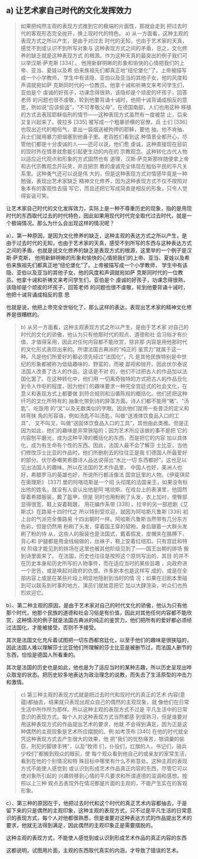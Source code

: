 <h2>a) 让艺术家⾃⼰时代的⽂化发挥效⼒</h2><blockquote data-pid="JJ_oGvkK">如果把纯然主观的表现⽅式推到它的极端的⽚⾯性，那就会⾛到 把过去时代的客观形态完全抛开，换上现时代的特⾊。 a) 从⼀⽅⾯看，这种主观的表现⽅式之所以产⽣，是由于对过去 时代的⽆知，也由于艺术家的天真，感觉不到或认识不到所写对象与 这种表现⽅式之间的⽭盾，总之，⽂化修养的缺乏就是这种表现⽅式 的根源。作为这种天真的最突出的例⼦我们可以举汉斯·萨克斯 [334] 。 他⽤新鲜明晰的形象和愉快的⼼情把我们的上帝、亚当、夏娃以及希 伯来族祖先们都真正地“纽伦堡化”了。上帝被描写成⼀个⼩学教师， 学⽣中有该隐、亚伯以及亚当的其他⼦⼥，他的⻛度和声调就宛如萨 克斯同时代的⼀位教员。他拿⼗诫和祈祷⽂来考问学⽣们，亚伯是个 虔诚的好孩⼦，功课念得很熟，该隐却是个顽⽪的坏孩⼦，回答⽼师 的问题也很不虔敬，轮到他要背诵⼗诫时，他把⼗诫背诵成相反的意 思，例如说“应该偷盗”，“不可孝敬⽗⺟”。在德国南部，⼈们也⽤这种 移植的⽅式去表现耶稣临刑的情节——这种表现⽅式虽然有⼀度被禁 ⽌，后来⼜复兴起来了。彼拉多 [335] 被写成⼀个粗暴骄横的官僚，兵 ⼠们 [336] 也现出近代的粗俗⽓，拿出⼀袋烟送被拘押的耶稣，要他 抽，他不肯抽，兵⼠们就⽤暴⼒把烟塞到他⿐⼦⾥。⽼百姓们看到这 种情景全都开⼼，尽管他们都是⼗分虔诚的⼈——还可以说，他们愈 虔诚，这种直接现在⽬前的现时外在情景就愈能引起更⽣动的内在的 宗教观念。这种转化古代⼈物以适应近代观点和形象的⽅式固然也有 道理，汉斯·萨克斯那样随便拿上帝和古代宗教观念开玩笑，并且把宗 教的虔诚完全体现在粗俗平⺠的平凡关系⾥。这种勇⽓还可以说是伟 ⼤的，但是这种表现⽅式对情感毕竟是⼀种勉强，表现出艺术家缺乏 精神⽂化修养，因为这种表现⽅式不仅不按照对象本有的客观性去描 写它，⽽且还把它写成简直是相反的形象，只令⼈觉得妄诞可笑。</blockquote><p data-pid="hVVtXPLx">让艺术家自己时代的文化发挥效力，实际上是一种不尊重历史的现象，指的是用现时代的东西取代过去的时代特色，因此如果用现代时代完全取代过去时代，就是一个极端情况。那么为什么会出现这样的情况呢？</p><p data-pid="N3XLfu6V">a）、第一种原因，是因为文化修养的缺乏，这种主观的表达方式之所以产生，是由于过去时代的无知，也由于艺术家的天真，感受不到所写的东西与这种表达方式之间的矛盾，也就是说文化修养的缺乏是表现方式的根源，这里举的一个例子是汉斯·萨克斯， 他⽤新鲜明晰的形象和愉快的⼼情把我们的上帝、亚当、夏娃以及希 伯来族祖先们都真正地“纽伦堡化”了。上帝被描写成⼀个⼩学教师， 学⽣中有该隐、亚伯以及亚当的其他⼦⼥，他的⻛度和声调就宛如萨 克斯同时代的⼀位教员。他拿⼗诫和祈祷⽂来考问学⽣们，亚伯是个 虔诚的好孩⼦，功课念得很熟，该隐却是个顽⽪的坏孩⼦，回答⽼师 的问题也很不虔敬，轮到他要背诵⼗诫时，他把⼗诫背诵成相反的意 思</p><p data-pid="F1Oi0c6S">也就是说，他把上帝完全世俗化了，那么这样的表达，表现出艺术家的精神文化修养是很糟糕的。</p><blockquote data-pid="0MKTa8sV">b) 从另⼀⽅⾯看，这种主观表现⽅式之所以产⽣，是由于艺术家 对⾃⼰的时代的⽂化的骄傲，他认为只有他那时代的观点、道德和社 会习俗才有价值，才值得采⽤，因此对任何内容都不能欣赏，除⾮那 内容是⽤他那时代的⽂化形式表现出来的。所谓法国古典派的“纯正的 鉴赏⼒”就属于这⼀种。凡是他们所爱好的都必须先经过“法国化”，凡 是其他⺠族特别是中世纪的形象都被称为低级趣味的、野蛮的，⽽被 鄙视和抛开。因此伏尔泰说法国⼈改善了古⼈的作品，这话是不对 的，他们不过把古⼈的作品加以法国化罢了。在这种转化中，他们⽤ ⼀切离奇独特的⽅式把古⼈的作品丑化到令⼈作呕的程度，因为他们 的趣味要求⼀种完全宫廷式的社会⽂化，在意义和表现⽅式上都要做 到符合规则和沿袭陈规的概括化。他们还把这种纤巧的⽂化所特有的 抽象化带到诗的辞藻⽅⾯。诗⼈们都不能⽤“猪”、“汤匙”、吃饭⽤ 的“叉”以及⽆数类似的字眼。因此他们就⽤⼀些普泛的定义和转弯抹 ⾓的形容语，例如汤匙不叫汤匙，叫做“送液体饮⾷品⼊⼝的⼯具”， 叉不叫叉，叫做“送固体饮⾷品⼊⼝的⼯具”，其他由此类推。但是正 因为如此，他们的趣味是⾮常狭隘的；因为艺术所应该做的事不是把 它的内容刨平磨光，成为这种平滑的概括化的东⻄，⽽是把它的内容 加以具体化，成为有⽣命有个性的东⻄。因此，法国⼈最不会了解莎 ⼠⽐亚，当他们修改莎⼠⽐亚的作品时，他们所删削去的往往正是我 们德国⼈所最爱好的部分。伏尔泰嘲笑希腊诗⼈品达说得出“⽔⽐⼀切 东⻄都好”，这也⾜以⻅出法国⼈的趣味。所以在法国的艺术作品⾥， 中国⼈也好，美洲⼈也好，希腊罗⻢的英雄也好，所说所⾏都活像法 国宫廷⾥的⼈物。《伊斐琪尼在奥理斯》 [337] ⾥的阿喀琉斯是⼀个彻 头彻尾的法国亲王，如果没有标出他的姓名，就没有⼈会认出他是阿 喀琉斯。在戏台上的表演⾥，他固然穿着希腊服装，戴了盔甲，但是 同时也⽤粉刷了头发，⾐上加衬，使臀部显得很宽，鞋上安着鞋跟， ⽤花编作系带 [338] 。拉⾟的另⼀部悲剧《艾斯忒》在路易⼗四时代之 所以特别受欢迎，就因为阿哈斯凡鲁斯 [339] 初上台的⽓派完全像路易 ⼗四出朝时⼀样。阿哈斯凡鲁斯当然带有⼏分东⽅⾊彩，但是仍然⽤ 粉刷了头发，穿着国王穿的貂袍，⾝后跟着⼀⼤群头发刷了粉的侍 从，这些⼈的服装也是法国式，戴着假发，⽪帽夹在胳膊下，背⼼和 护腿都是⽤⾦线缎做的，丝袜⼦，鞋上安着红纽扣。只有宫廷和特权 阶级才能⻅到的排场在这⾥也被其他阶级⻅到了——国王出朝的排场 搬到诗⾥⾯来了。 在法国，历史也往往是按照这个原则写出的，其⽬ 的并不在历史本⾝和历史所写的⼈物事件，⽽在适应当时的某些旨趣 ，向政府进⼀个忠告，或是唤起对政府的仇恨。许多剧本也是这样写 成的，或是在全部内容上或是在某些⽚段上明显地隐射到当时的情 况；如果在旧剧本⾥碰到可以联系到时事的地⽅，演员们就故意把它 加以⼤肆渲染，听众们也热烈欢迎它。</blockquote><p data-pid="lCyB4MaQ">b）、第二种主观的原因，是由于艺术家对自己的时代文化的骄傲，他认为只有他那个时代，他那个民族的道德和社会习俗是有价值，因此对其他任何内容都不能欣赏，这种情况的例子就是法国古典派的纯正的鉴赏力，他们把所有的爱好都必须经过法国化，才能被接受，否则不予接受。</p><p data-pid="gV_pBMYa">其次是法国文化充斥着试图把一切东西都宫廷化，以至于他们的趣味是很狭隘的，因此法国人难以理解莎士比亚他们所理解的莎士比亚是被删节过，而法国人删节的东西，恰恰是德国人所看重的。</p><p data-pid="S2zNs50F">其次是法国的历史也是如此，他也是为了适应当时的某种志趣，所以历史呈现出哗众取宠的状态。把历史较多地表达为政治理念的说教，而失去了生活原型的冲击力和激情。</p><blockquote data-pid="8-xmYhZj">c) 第三种主观的表现⽅式就是把过去时代和现时代的真正的艺术 内容(意蕴)都抽去，结果就只表现出观众⾃⼰的偶然的主观现象，就 像他们在⽇常⽣活中所作所为那样。所以这种主观的表现⽅式不过是 平凡⽣活中的⽇常意识的表现⽅式。每个⼈对这种表现⽅式当然都感 到很熟习，但是谁要对⽤这种表现⽅式的作品提出艺术的要求，他就 不会得到满⾜，因为正是这种偶然的主观现象是艺术所应摆脱的。例 如考茨布 [340] 在他的时代就全凭这种表现⽅式去产⽣很⼤的效果，他 把“我们的忧愁痛苦，银调羹的偷窃，刑犯的脚镣⼿铐”，以及“牧师 们，仆役们，扛旗的⼈，书记们，骑兵少校们”都搬到观众的眼前，使 每个观众看到他⾃⼰的或亲友的家常⽣活，看到在他的个别情况和特 殊⽬标中哪⾥有什么不称意处。这种主观的表现⽅式不能使⼈感觉到 或认识到形成艺术作品真正内容的东⻄，尽管它可以使对象所引起的 兴趣转移到⼼情的平凡要求和所谓道德的滥调和感想。按照以上三种 观点去表现外在情况都是⽚⾯的主观的，不能产⽣实在的客观形象。</blockquote><p data-pid="mIJyMFVU">c）、第三种的原因在于，他把过去时代和这个时代的真正艺术内容都抽去，于是留下来的只是偶然的主观印象，这种主观的表现方式，只不过是平凡生活的日常意识的表现方式，每个人对他都很熟悉，但是谁要对这种表达方式的作品提出艺术的要求，他就无法得到满足，因此偶然的主观印象正是需要摆脱的。</p><p data-pid="btjxKoas">这种主观的表现方式，不能使人感觉到或认识到形成艺术作品的真正内容的东西</p><p data-pid="zNayXF05">这都说明，试图用片面，主观的东西取代真实的内涵，才导致了错误的艺术。</p><p></p>